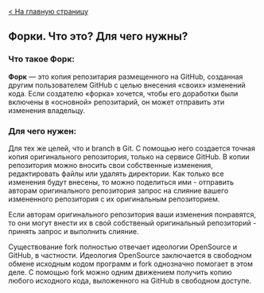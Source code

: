[< На главную страницу](readme.md)

## **Форки. Что это? Для чего нужны?**

### **Что такое Форк:**

**Форк** — это копия репозитария размещенного на GitHub, созданная другим пользователем GitHub с целью внесения «своих» изменений кода. Если создателю «форка» хочется, чтобы его доработки были включены в «основной» репозитарий, он может отправить эти изменения владельцу.

### **Для чего нужен:**

Для тех же целей, что и branch в Git. С помощью него создается точная копия оригинального репозитория, только на сервисе GitHub. В копии репозитория можно вносить свои собственные изменения, редактировать файлы или удалять директории.
Как только все изменения будут внесены, то можно поделиться ими - отправить авторам оригинального репозитория запрос на слияние вашего измененного репозитория с их оригинальным репозиторием.

Если авторам оригинального репозитория ваши изменения понравятся, то они могут внести их в свой собственый оригинальный репозиторий - принять запрос и выполнить слияние.

Существование fork полностью отвечает идеологии OpenSource и GitHub, в частности. Идеология OpenSource заключается в свободном обмене исходным кодом программ и fork однозначно помогает в этом деле. С помощью fork можно одним движением получить копию любого исходного кода, выложенного на GitHub в свободном доступе.